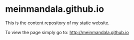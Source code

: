 # meinmandala.github.io

This is the content repository of my static website.

To view the page simply go to: <a href="http://meinmandala.github.io">http://meinmandala.github.io</a>
